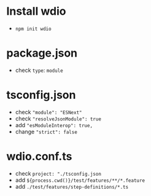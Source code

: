 # Install wdio
- `npm init wdio`

# package.json
- check `type`: `module`

# tsconfig.json
- check `"module": "ESNext"`
- check `"resolveJsonModule": true`
- add `"esModuleInterop": true,`
- change `"strict": false`

# wdio.conf.ts
- check `project: "./tsconfig.json`
- add  `${process.cwd()}/test/features/**/*.feature`
- add `./test/features/step-definitions/*.ts`